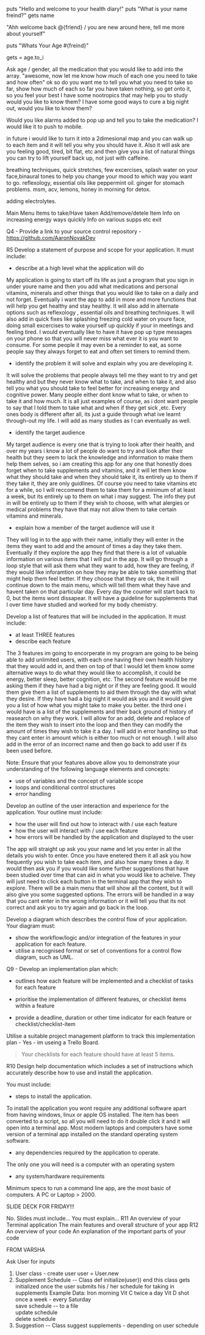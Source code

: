 puts "Hello and welcome to your health diary!"
puts "What is your name freind?"
gets name

"Ahh welcome back @{friend} / you are new around here, tell me more about yourself"

puts "Whats Your Age #{freind}"

gets = age.to_i

Ask age / gender, all the medication that you would like to add into the array.
"awesome, now let me know how much of each one you need to take and how often" 
ok so do you want me to tell you what you need to take so far, show how much of each
so far you have taken nothing, so get onto it, so you feel your best
I have some nootropics that may help you to study would you like to know them?
I have some good ways to cure a big night out, would you like to know them?

Would you like alarms added to pop up and tell you to take the medication?
I would like it to push to mobile.

in future i would like to turn it into a 2dimesional map and you can walk up to each item and it will tell you why you should have it.
Also it will ask are you feeling good, tired, bit flat, etc and then give you a list of natural things you can try to lift yourself back up, not just with caffeine.

breathing techniques, quick stretches, few excercises, splash water on your face,binaural tones to help you change your mood to which way you want to go.
reflexology, essential oils like peppermint oil. ginger for stomach problems.
msm, acv, lemons, honey in morning for detox.

adding electrolytes.

Main Menu
Items to take/Have taken
Add/remove/detele Item
Info on increasing energy ways quickly
Info on various supps etc
exit













Q4 - Provide a link to your source control repository - https://github.com/AaronNovakDev






	
R5	Develop a statement of purpose and scope for your application. It must include:
- describe at a high level what the application will do

My application is going to start off its life as just a program that you sign in under youre name and then you add what medications and personal vitamins, minerals and other things that you would like to take on a daily and not forget. Eventually i want the app to add in more and more functions that will help you get healthy and stay healthy. It will also add in alternate options such as reflexology , essential oils and breathing techniques. It will also add in quick fixes like splashing freezing cold water on youre face, doing small excercises to wake yourself up quickly if your in meetings and feeling tired. I would eventually like to have it have pop up type messages on your phone so that you will never miss what ever it is you want to consume. For some people it may even be a reminder to eat, as some people say they always forget to eat and often set timers to remind them.




- identify the problem it will solve and explain why you are developing it.

It will solve the problems that people always tell me they want to try and get healthy and but they never know what to take, and when to take it, and also tell you what you should take to feel better for increasing energy and cognitive power. Many people either dont know what to take, or when to take it and how much.
It is all just examples of course, as i dont want people to say that I told them to take what and when if they get sick ,etc. Every ones body is different after all, its just a guide through what ive learnt through-out my life. I will add as many studies as I can eventually as well.




- identify the target audience

My target audience is every one that is trying to look after their health, and over my years i know a lot of people do want to try and look after their health but they seem to lack the knowledge and information to make them help them selves, so i am creating this app for any one that honestly does forget when to take supplements and vitamins, and it will let them know what they should take and when they should take it, its entirely up to them if they take it, they are only guidlines.
Of course you need to take vitamins etc for a while, so I will reccomend them to take them for a minimum of at least a week, but its entirely up to them on what i may suggest. The info they put in will be entirely up to them if they wish to choose, with what alergies or medical problems they have that may not allow them to take certain vitamins and minerals.



- explain how a member of the target audience will use it

They will log in to the app with their name, initially they will enter in the items they want to add and the amount of times a day they take them. Eventually if they explore the app they find that there is a lot of valuable information on various items that I will put in the app. It will go through a loop style that will ask them what they want to add, how they are feeling, if they would like inforamtion on how they may be able to take something that might help them feel better.
If they choose that they are ok, the it will continue down to the main menu, which will tell them what they have and havent taken on that particular day.
Every day the counter will start back to 0, but the items wont dissapear.
It will have a guideline for supplements that I over time have studied and worked for my body chemistry.





Develop a list of features that will be included in the application. It must include:
- at least THREE features
- describe each feature


The 3 features im going to encorperate in my program are going to be being able to add unlimited users, with each one having their own health hisitory that they would add in, and then on top of that I would let them know some alternative ways to do what they would like to accomplish, it could be energy, better sleep, better cognition, etc.
The second feature would be me asking them if they have had a big night or if they are feeling good. It would them give them a list of supplements to aid them through the day with what they desire. If they have had a big night it would ask you and it would give you a list of how what you might take to make you better.
the third one i would have is a list of the supplements and their back ground of history of reasearch on why they work.
I will allow for an add, delete and replace of the item they wish to insert into the loop and then they can modify the amount of times they wish to take it a day.
I will add in error handling so that they cant enter in amount which is either too much or not enough. I will also add in the error of an incorrect name and then go back to add user if its been used before.


Note: Ensure that your features above allow you to demonstrate your understanding of the following language elements and concepts:
- use of variables and the concept of variable scope
- loops and conditional control structures
- error handling



Develop an outline of the user interaction and experience for the application.
Your outline must include:
- how the user will find out how to interact with / use each feature
- how the user will interact with / use each feature
- how errors will be handled by the application and displayed to the user


The app will straight up ask you your name and let you enter in all the details you wish to enter.
Once you have enetered them  it all ask you how frequently you wish to take each item, and also how many times a day.
It would then ask you if you would like some further suggestions that have been studied over time that can aid in what you would like to acheive.
They will just need to click each button in the terminal app that they wish to explore. There will be a main menu that will show all the content, but it will also give you some suggested options. 
The errors will be handled in a way that you cant enter in the wrong information or it will tell you that its not correct and ask you to try again and go back in the loop.


Develop a diagram which describes the control flow of your application. Your diagram must:
- show the workflow/logic and/or integration of the features in your application for each feature.
- utilise a recognised format or set of conventions for a control flow diagram, such as UML.





Q9 - Develop an implementation plan which:
- outlines how each feature will be implemented and a checklist of tasks for each feature




- prioritise the implementation of different features, or checklist items within a feature



- provide a deadline, duration or other time indicator for each feature or checklist/checklist-item

Utilise a suitable project management platform to track this implementation plan - Yes - im useing a Trello Board.

> Your checklists for each feature should have at least 5 items.








R10	Design help documentation which includes a set of instructions which accurately describe how to use and install the application.

You must include:
- steps to install the application.

To install the application you wont require any additional software apart from having windows, linux or apple OS installed.
The item has been converted to a script, so all you will need to do it double click it and it will open into a terminal app.
Most modern laptops and computers have some version of a terminal app installed on the standard operating system software.


- any dependencies required by the application to operate.

The only one you will need is a computer with an operating system


- any system/hardware requirements

Minimum specs to run a command line app, are the most basic of computers.
A PC or Laptop > 2000.







SLIDE DECK FOR FRIDAY!!!


No.	Slides must include…	You must explain…
R11	An overview of your Terminal application	The main features and overall structure of your app
R12	An overview of your code	An explanation of the important parts of your code






FROM VARSHA

Ask User for inputs   
1. User class - create user  user = User.new 
2. Supplement Schedule -- Class  def initialize(user})  end this class gets initialized once the user submits his / her schedule for taking in supplements  Example Data:  Iron morning  Vit C twice a day Vit D shot once a week - every Saturday  
save schedule -- to a file  
update schedule   
delete schedule  
3. Suggestion -- Class  suggest supplements - depending on user schedule